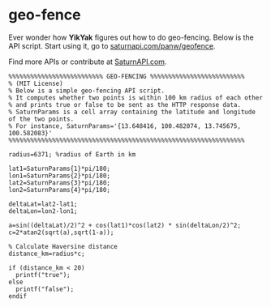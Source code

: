 # geo-fence
Ever wonder how **YikYak** figures out how to do geo-fencing. Below is the API script. Start using it, go to [saturnapi.com/panw/geofence](https://saturnapi.com/panw/geofence). 

Find more APIs or contribute at [SaturnAPI.com](https://saturnapi.com).

```
%%%%%%%%%%%%%%%%%%%%%%%%%% GEO-FENCING %%%%%%%%%%%%%%%%%%%%%%%%%%
% (MIT License)
% Below is a simple geo-fencing API script. 
% It computes whether two points is within 100 km radius of each other 
% and prints true or false to be sent as the HTTP response data. 
% SaturnParams is a cell array containing the latitude and longitude of the two points.
% For instance, SaturnParams='{13.648416, 100.482074, 13.745675, 100.582083}'
%%%%%%%%%%%%%%%%%%%%%%%%%%%%%%%%%%%%%%%%%%%%%%%%%%%%%%%%%%%%%%%%%

radius=6371; %radius of Earth in km

lat1=SaturnParams{1}*pi/180;
lon1=SaturnParams{2}*pi/180;
lat2=SaturnParams{3}*pi/180;
lon2=SaturnParams{4}*pi/180;

deltaLat=lat2-lat1;
deltaLon=lon2-lon1;

a=sin((deltaLat)/2)^2 + cos(lat1)*cos(lat2) * sin(deltaLon/2)^2;
c=2*atan2(sqrt(a),sqrt(1-a));

% Calculate Haversine distance
distance_km=radius*c; 

if (distance_km < 20)
  printf("true");
else
  printf("false");
endif
```
